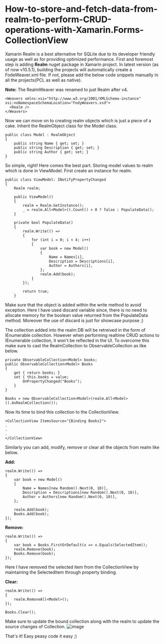 # How-to-store-and-fetch-data-from-realm-to-perform-CRUD-operations-with-Xamarin.Forms-CollectionView

Xamarin Realm is a best alternative for SQLite due to its developer friendly usage as well as for providing optimized performance. First and foremost step is adding **Realm** nuget package in Xamarin project. In latest version (as of now v10.5.1), building the projects will automatically create a FodeWeaver.xml file. If not, please add the below code snippets manually in all the projects(PCL as well as native).

**Note:** The RealmWeaver was renamed to just Realm after v4.

```
<Weavers xmlns:xsi="http://www.w3.org/2001/XMLSchema-instance" xsi:noNamespaceSchemaLocation="FodyWeavers.xsd">
  <Realm />
</Weavers>
```

Now we can move on to creating realm objects which is just a piece of a cake. Inherit the RealmObject class for the Model class.

```
public class Model : RealmObject
{
    public string Name { get; set; }
    public string Description { get; set; }
    public string Author { get; set; }
}
```

So simple, right! Here comes the best part. Storing model values to realm which is done in ViewModel. First create an instance for realm.

```
public class ViewModel: INotifyPropertyChanged
{
    Realm realm;
    
    public ViewModel()
    {
        realm = Realm.GetInstance();
        _ = realm.All<Model>().Count() > 0 ? false : PopulateData();
    }
    
    private bool PopulateData()
    {
        realm.Write(() =>
        {
            for (int i = 0; i < 4; i++)
            {
                var book = new Model()
                {
                    Name = Names[i],
                    Description = Descriptions[i],
                    Author = Authors[i],
                };
                realm.Add(book);
            }
        });

        return true;
    }
```

Make sure that the object is added within the write method to avoid exception. Here I have used discard variable since, there is no need to allocate memory for the boolean value returned from the PopulateData method. Moreover the use of discard is just for showcase purpose ;)

The collection added into the realm DB will be retreived in the form of IEnumerable collection. However when performing realtime CRUD actions to IEnumerable collection, it won't be reflected in the UI. To overcome this make sure to cast the RealmCollection to ObservableCollection as like below.

```
private ObservableCollection<Model> books;
public ObservableCollection<Model> Books
{
    get { return books; }
    set { this.books = value;
        OnPropertyChanged("Books");
    }
}

Books = new ObservableCollection<Model>(realm.All<Model>().AsRealmCollection());
```

Now its time to bind this collection to the CollectionView.

```
<CollectionView ItemsSource="{Binding Books}">
.
.
.
</CollectionView>
```

Similarly you can add, modify, remove or clear all the objects from realm like below.

**Add:**
```
realm.Write(() =>
{
    var book = new Model()
    {
        Name = Names[new Random().Next(0, 10)],
        Description = Descriptions[new Random().Next(0, 10)],
        Author = Authors[new Random().Next(0, 10)],
    };

    realm.Add(book);
    Books.Add(book);
});
```

**Remove:**
```
realm.Write(() =>
{
    var book = Books.FirstOrDefault(x => x.Equals(SelectedItem));
    realm.Remove(book);
    Books.Remove(book);
});
```

Here I have removed the selected item from the CollectionView by maintaining the SelectedItem through property binding.

**Clear:**
```
realm.Write(() =>
{
    realm.RemoveAll<Model>();
});

Books.Clear();
```

Make sure to update the bound collection along with the realm to update the source changes of Collection. 
![image](https://user-images.githubusercontent.com/26808947/134950604-34063f7f-7163-4449-87ad-acf50ea7afec.png)


That's it! Easy peasy code it easy ;)
